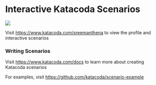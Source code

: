 # Interactive Katacoda Scenarios

[![](http://shields.katacoda.com/katacoda/sreemanthena/count.svg)](https://www.katacoda.com/sreemanthena "Get your profile on Katacoda.com")

Visit https://www.katacoda.com/sreemanthena to view the profile and interactive scenarios

### Writing Scenarios
Visit https://www.katacoda.com/docs to learn more about creating Katacoda scenarios

For examples, visit https://github.com/katacoda/scenario-example
